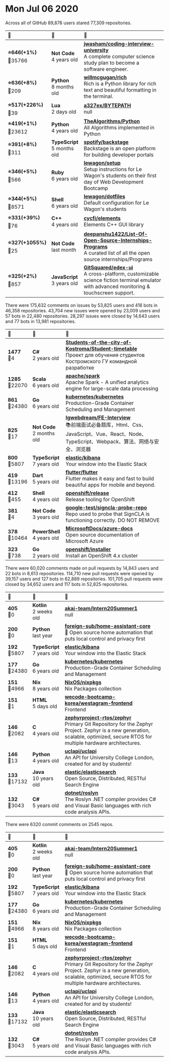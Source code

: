 # Mon Jul 06 2020

Across all of GitHub 89,878 users stared 
77,309 repositories. 

| :page_with_curl: | :calendar: | :page_with_curl: |
| :--- | :--- | :--- |
| **:star:646(+1%)**<br>:twisted_rightwards_arrows:35766 | **Not Code**<br>4 years old | **[jwasham/coding-interview-university](https://github.com/jwasham/coding-interview-university)**<br>A complete computer science study plan to become a software engineer. |
| **:star:636(+8%)**<br>:twisted_rightwards_arrows:209 | **Python**<br>8 months old | **[willmcgugan/rich](https://github.com/willmcgugan/rich)**<br>Rich is a Python library for rich text and beautiful formatting in the terminal. |
| **:star:517(+226%)**<br>:twisted_rightwards_arrows:39 | **Lua**<br>2 days old | **[a327ex/BYTEPATH](https://github.com/a327ex/BYTEPATH)**<br>null |
| **:star:419(+1%)**<br>:twisted_rightwards_arrows:23612 | **Python**<br>4 years old | **[TheAlgorithms/Python](https://github.com/TheAlgorithms/Python)**<br>All Algorithms implemented in Python |
| **:star:391(+8%)**<br>:twisted_rightwards_arrows:311 | **TypeScript**<br>5 months old | **[spotify/backstage](https://github.com/spotify/backstage)**<br>Backstage is an open platform for building developer portals |
| **:star:346(+5%)**<br>:twisted_rightwards_arrows:566 | **Ruby**<br>6 years old | **[lewagon/setup](https://github.com/lewagon/setup)**<br>Setup instructions for Le Wagon's students on their first day of Web Development Bootcamp |
| **:star:344(+5%)**<br>:twisted_rightwards_arrows:8571 | **Shell**<br>6 years old | **[lewagon/dotfiles](https://github.com/lewagon/dotfiles)**<br>Default configuration for Le Wagon's students |
| **:star:331(+39%)**<br>:twisted_rightwards_arrows:76 | **C++**<br>4 years old | **[cycfi/elements](https://github.com/cycfi/elements)**<br>Elements C++ GUI library |
| **:star:327(+1055%)**<br>:twisted_rightwards_arrows:25 | **Not Code**<br>last month | **[deepanshu1422/List-Of-Open-Source-Internships-Programs](https://github.com/deepanshu1422/List-Of-Open-Source-Internships-Programs)**<br>A curated list of all the open source internships/Programs |
| **:star:325(+2%)**<br>:twisted_rightwards_arrows:857 | **JavaScript**<br>3 years old | **[GitSquared/edex-ui](https://github.com/GitSquared/edex-ui)**<br>A cross-platform, customizable science fiction terminal emulator with advanced monitoring & touchscreen support. |

There were 175,632 comments on issues by 53,825 users and 418 bots in 46,358 repositories.
43,704 new issues were opened by 23,009 users and 57 bots in 22,480 repositories.
28,297 issues were closed by 14,643 users and 77 bots in 13,981 repositories.

| :speech_balloon: | :calendar: | :page_with_curl: |
| :--- | :--- | :--- |
| **1477**<br>:twisted_rightwards_arrows:4 | **C#**<br>2 years old | **[Students-of-the-city-of-Kostroma/Student-timetable](https://github.com/Students-of-the-city-of-Kostroma/Student-timetable)**<br>Проект для обучения студентов Костромского ГУ командной разработке |
| **1285**<br>:twisted_rightwards_arrows:22070 | **Scala**<br>6 years old | **[apache/spark](https://github.com/apache/spark)**<br>Apache Spark - A unified analytics engine for large-scale data processing |
| **861**<br>:twisted_rightwards_arrows:24380 | **Go**<br>6 years old | **[kubernetes/kubernetes](https://github.com/kubernetes/kubernetes)**<br>Production-Grade Container Scheduling and Management |
| **825**<br>:twisted_rightwards_arrows:17 | **Not Code**<br>2 months old | **[lgwebdream/FE-Interview](https://github.com/lgwebdream/FE-Interview)**<br>📚前端面试必备题库，Html、Css、JavaScript、Vue、React、Node、TypeScript、Webpack、算法、网络与安全、浏览器 |
| **800**<br>:twisted_rightwards_arrows:5807 | **TypeScript**<br>7 years old | **[elastic/kibana](https://github.com/elastic/kibana)**<br>Your window into the Elastic Stack |
| **419**<br>:twisted_rightwards_arrows:13196 | **Dart**<br>5 years old | **[flutter/flutter](https://github.com/flutter/flutter)**<br>Flutter makes it easy and fast to build beautiful apps for mobile and beyond. |
| **412**<br>:twisted_rightwards_arrows:455 | **Shell**<br>4 years old | **[openshift/release](https://github.com/openshift/release)**<br>Release tooling for OpenShift |
| **381**<br>:twisted_rightwards_arrows:4 | **Not Code**<br>3 years old | **[google-test/signcla-probe-repo](https://github.com/google-test/signcla-probe-repo)**<br>Repo used to probe that SignCLA is functioning correctly.  DO NOT REMOVE |
| **378**<br>:twisted_rightwards_arrows:10464 | **PowerShell**<br>4 years old | **[MicrosoftDocs/azure-docs](https://github.com/MicrosoftDocs/azure-docs)**<br>Open source documentation of Microsoft Azure |
| **323**<br>:twisted_rightwards_arrows:738 | **Go**<br>2 years old | **[openshift/installer](https://github.com/openshift/installer)**<br>Install an OpenShift 4.x cluster |

There were 60,020 comments made on pull requests by 14,843 users and 22 bots in 8,613 repositories.
114,710 new pull requests were opened by 39,157 users and 127 bots in 62,889 repositories.
101,705 pull requests were closed by 34,652 users and 117 bots in 52,825 repositories.

| :speech_balloon: | :calendar: | :page_with_curl: |
| :--- | :--- | :--- |
| **405**<br>:twisted_rightwards_arrows:0 | **Kotlin**<br>2 weeks old | **[akaj-team/Intern20Summer1](https://github.com/akaj-team/Intern20Summer1)**<br>null |
| **200**<br>:twisted_rightwards_arrows:0 | **Python**<br>last year | **[foreign-sub/home-assistant-core](https://github.com/foreign-sub/home-assistant-core)**<br>:house_with_garden: Open source home automation that puts local control and privacy first |
| **192**<br>:twisted_rightwards_arrows:5807 | **TypeScript**<br>7 years old | **[elastic/kibana](https://github.com/elastic/kibana)**<br>Your window into the Elastic Stack |
| **177**<br>:twisted_rightwards_arrows:24380 | **Go**<br>6 years old | **[kubernetes/kubernetes](https://github.com/kubernetes/kubernetes)**<br>Production-Grade Container Scheduling and Management |
| **151**<br>:twisted_rightwards_arrows:4966 | **Nix**<br>8 years old | **[NixOS/nixpkgs](https://github.com/NixOS/nixpkgs)**<br>Nix Packages collection |
| **151**<br>:twisted_rightwards_arrows:1 | **HTML**<br>5 days old | **[wecode-bootcamp-korea/westagram-frontend](https://github.com/wecode-bootcamp-korea/westagram-frontend)**<br>Frontend | Westagram |
| **146**<br>:twisted_rightwards_arrows:2082 | **C**<br>4 years old | **[zephyrproject-rtos/zephyr](https://github.com/zephyrproject-rtos/zephyr)**<br>Primary Git Repository for the Zephyr Project. Zephyr is a new generation, scalable, optimized, secure RTOS for multiple hardware architectures. |
| **146**<br>:twisted_rightwards_arrows:13 | **Python**<br>4 years old | **[uclapi/uclapi](https://github.com/uclapi/uclapi)**<br>An API for University College London, created for and by students! |
| **133**<br>:twisted_rightwards_arrows:17132 | **Java**<br>10 years old | **[elastic/elasticsearch](https://github.com/elastic/elasticsearch)**<br>Open Source, Distributed, RESTful Search Engine |
| **132**<br>:twisted_rightwards_arrows:3043 | **C#**<br>5 years old | **[dotnet/roslyn](https://github.com/dotnet/roslyn)**<br>The Roslyn .NET compiler provides C# and Visual Basic languages with rich code analysis APIs. |

There were 6320 commit comments on 2545 repos.

| :speech_balloon: | :calendar: | :page_with_curl: |
| :--- | :--- | :--- |
| **405**<br>:twisted_rightwards_arrows:0 | **Kotlin**<br>2 weeks old | **[akaj-team/Intern20Summer1](https://github.com/akaj-team/Intern20Summer1)**<br>null |
| **200**<br>:twisted_rightwards_arrows:0 | **Python**<br>last year | **[foreign-sub/home-assistant-core](https://github.com/foreign-sub/home-assistant-core)**<br>:house_with_garden: Open source home automation that puts local control and privacy first |
| **192**<br>:twisted_rightwards_arrows:5807 | **TypeScript**<br>7 years old | **[elastic/kibana](https://github.com/elastic/kibana)**<br>Your window into the Elastic Stack |
| **177**<br>:twisted_rightwards_arrows:24380 | **Go**<br>6 years old | **[kubernetes/kubernetes](https://github.com/kubernetes/kubernetes)**<br>Production-Grade Container Scheduling and Management |
| **151**<br>:twisted_rightwards_arrows:4966 | **Nix**<br>8 years old | **[NixOS/nixpkgs](https://github.com/NixOS/nixpkgs)**<br>Nix Packages collection |
| **151**<br>:twisted_rightwards_arrows:1 | **HTML**<br>5 days old | **[wecode-bootcamp-korea/westagram-frontend](https://github.com/wecode-bootcamp-korea/westagram-frontend)**<br>Frontend | Westagram |
| **146**<br>:twisted_rightwards_arrows:2082 | **C**<br>4 years old | **[zephyrproject-rtos/zephyr](https://github.com/zephyrproject-rtos/zephyr)**<br>Primary Git Repository for the Zephyr Project. Zephyr is a new generation, scalable, optimized, secure RTOS for multiple hardware architectures. |
| **146**<br>:twisted_rightwards_arrows:13 | **Python**<br>4 years old | **[uclapi/uclapi](https://github.com/uclapi/uclapi)**<br>An API for University College London, created for and by students! |
| **133**<br>:twisted_rightwards_arrows:17132 | **Java**<br>10 years old | **[elastic/elasticsearch](https://github.com/elastic/elasticsearch)**<br>Open Source, Distributed, RESTful Search Engine |
| **132**<br>:twisted_rightwards_arrows:3043 | **C#**<br>5 years old | **[dotnet/roslyn](https://github.com/dotnet/roslyn)**<br>The Roslyn .NET compiler provides C# and Visual Basic languages with rich code analysis APIs. |

